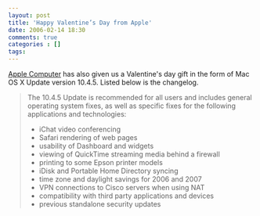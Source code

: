 ```yaml
---
layout: post
title: 'Happy Valentine’s Day from Apple'
date: 2006-02-14 18:30
comments: true
categories : []
tags:
---
```

<a href="http://apple.com">Apple Computer</a> has also given us a Valentine's day gift in the form of Mac OS X Update version 10.4.5. Listed below is the changelog.



<blockquote>The 10.4.5 Update is recommended for all users and includes general operating system fixes, as well as specific fixes for the following applications and technologies:

- iChat video conferencing
- Safari rendering of web pages
- usability of Dashboard and widgets
- viewing of QuickTime streaming media behind a firewall
- printing to some Epson printer models
- iDisk and Portable Home Directory syncing
- time zone and daylight savings for 2006 and 2007
- VPN connections to Cisco servers when using NAT
- compatibility with third party applications and devices
- previous standalone security updates</blockquote>



